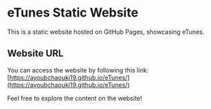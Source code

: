 # eTunes Static Website

This is a static website hosted on GitHub Pages, showcasing eTunes.

## Website URL

You can access the website by following this link: [https://ayoubchaouki19.github.io/eTunes/](https://ayoubchaouki19.github.io/eTunes/)

Feel free to explore the content on the website!
